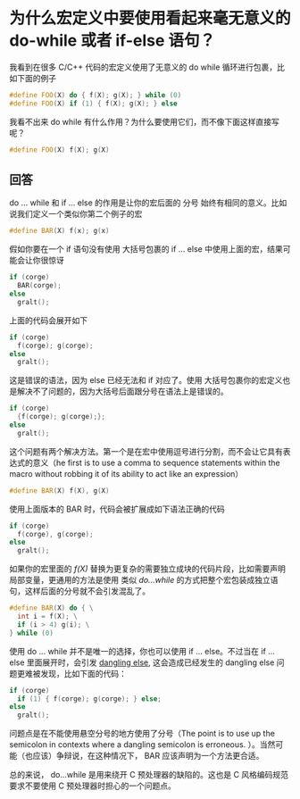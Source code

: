 # 为什么宏定义中要使用看起来毫无意义的 do-while 或者 if-else 语句？

我看到在很多 C/C++ 代码的宏定义使用了无意义的 do while 循环进行包裹，比如下面的例子

```C++
#define FOO(X) do { f(X); g(X); } while (0)
#define FOO(X) if (1) { f(X); g(X); } else
```

我看不出来 do while 有什么作用？为什么要使用它们，而不像下面这样直接写呢？

```C++
#define FOO(X) f(X); g(X)
```

## 回答

do ... while 和 if ... else 的作用是让你的宏后面的 分号 始终有相同的意义。比如说我们定义一个类似你第二个例子的宏

```C++
#define BAR(X) f(x); g(x)
```

假如你要在一个 if 语句没有使用 大括号包裹的 if ... else 中使用上面的宏，结果可能会让你很惊讶

```C++
if (corge)
  BAR(corge);
else
  gralt();
```

上面的代码会展开如下

```C++
if (corge)
  f(corge); g(corge);
else
  gralt();
```

这是错误的语法，因为 else 已经无法和 if 对应了。使用 大括号包裹你的宏定义也是解决不了问题的，因为大括号后面跟分号在语法上是错误的。

```C++
if (corge)
  {f(corge); g(corge);};
else
  gralt();
```

这个问题有两个解决方法。第一个是在宏中使用逗号进行分割，而不会让它具有表达式的意义（he first is to use a comma to sequence statements within the macro without robbing it of its ability to act like an expression）

```C++
#define BAR(X) f(X), g(X)
```

使用上面版本的 BAR 时，代码会被扩展成如下语法正确的代码

```C++
if (corge)
  f(corge), g(corge);
else
  gralt();
```

如果你的宏里面的 *f(X)* 替换为更复杂的需要独立成块的代码片段，比如需要声明局部变量，更通用的方法是使用 类似 *do...while*  的方式把整个宏包装成独立语句，这样后面的分号就不会引发混乱了。

```C++
#define BAR(X) do { \
  int i = f(X); \
  if (i > 4) g(i); \
} while (0)
```

使用 do ... while 并不是唯一的选择，你也可以使用 if ... else。不过当在 if ... else 里面展开时，会引发 [dangling else](http://en.wikipedia.org/wiki/Dangling_else), 这会造成已经发生的 dangling else 问题更难被发现，比如下面的代码：

```C++
if (corge)
  if (1) { f(corge); g(corge); } else;
else
  gralt();
```

问题点是在不能使用悬空分号的地方使用了分号（The point is to use up the semicolon in contexts where a dangling semicolon is erroneous. ）。当然可能（也应该）争辩说，在这种情况下， BAR 应该声明为一个方法更合适。

总的来说， do...while 是用来绕开 C 预处理器的缺陷的。这也是 C 风格编码规范要求不要使用 C 预处理器时担心的一个问题点。